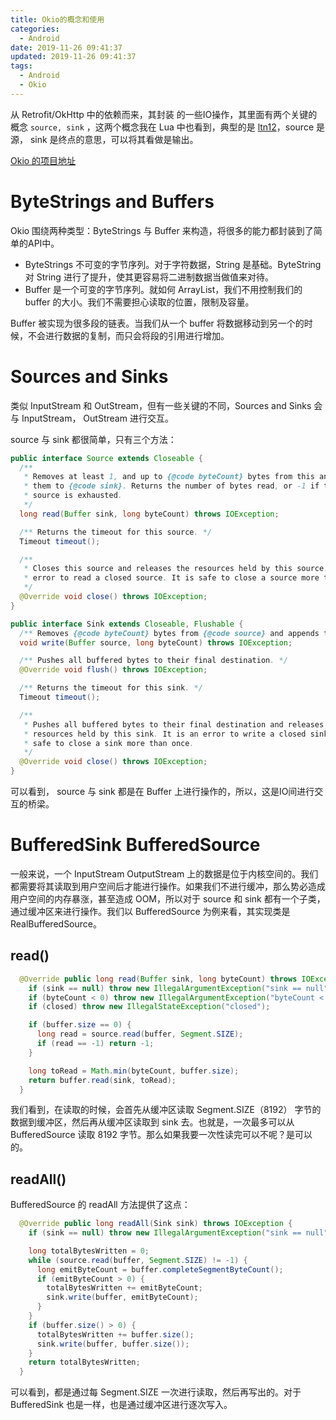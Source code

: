 ```yaml
---
title: Okio的概念和使用
categories:
  - Android
date: 2019-11-26 09:41:37
updated: 2019-11-26 09:41:37
tags: 
  - Android
  - Okio
---
```

从 Retrofit/OkHttp 中的依赖而来，其封装 的一些IO操作，其里面有两个关键的概念 `source, sink` ，这两个概念我在 Lua 中也看到，典型的是 [ltn12](http://w3.impa.br/~diego/software/luasocket/old/luasocket-2.0-beta3/ltn12.html)，source 是源， sink 是终点的意思，可以将其看做是输出。 

<!--more-->

[Okio 的项目地址](https://github.com/square/okio)
# ByteStrings and Buffers
Okio 围绕两种类型：ByteStrings 与 Buffer 来构造，将很多的能力都封装到了简单的API中。

- ByteStrings 不可变的字节序列。对于字符数据，String 是基础。ByteString 对 String 进行了提升，使其更容易将二进制数据当做值来对待。
- Buffer 是一个可变的字节序列。就如何 ArrayList，我们不用控制我们的 buffer 的大小。我们不需要担心读取的位置，限制及容量。

Buffer 被实现为很多段的链表。当我们从一个 buffer 将数据移动到另一个的时候，不会进行数据的复制，而只会将段的引用进行增加。

# Sources and Sinks

类似 InputStream 和 OutStream，但有一些关键的不同，Sources and Sinks 会与 InputStream， OutStream 进行交互。

source 与 sink 都很简单，只有三个方法：

```java
public interface Source extends Closeable {
  /**
   * Removes at least 1, and up to {@code byteCount} bytes from this and appends
   * them to {@code sink}. Returns the number of bytes read, or -1 if this
   * source is exhausted.
   */
  long read(Buffer sink, long byteCount) throws IOException;

  /** Returns the timeout for this source. */
  Timeout timeout();

  /**
   * Closes this source and releases the resources held by this source. It is an
   * error to read a closed source. It is safe to close a source more than once.
   */
  @Override void close() throws IOException;
}

public interface Sink extends Closeable, Flushable {
  /** Removes {@code byteCount} bytes from {@code source} and appends them to this. */
  void write(Buffer source, long byteCount) throws IOException;

  /** Pushes all buffered bytes to their final destination. */
  @Override void flush() throws IOException;

  /** Returns the timeout for this sink. */
  Timeout timeout();

  /**
   * Pushes all buffered bytes to their final destination and releases the
   * resources held by this sink. It is an error to write a closed sink. It is
   * safe to close a sink more than once.
   */
  @Override void close() throws IOException;
}

```

可以看到， source 与 sink 都是在 Buffer 上进行操作的，所以，这是IO间进行交互的桥梁。

# BufferedSink BufferedSource

一般来说，一个 InputStream OutputStream 上的数据是位于内核空间的。我们都需要将其读取到用户空间后才能进行操作。如果我们不进行缓冲，那么势必造成用户空间的内存暴涨，甚至造成 OOM，所以对于 source 和 sink 都有一个子类，通过缓冲区来进行操作。我们以 BufferedSource 为例来看，其实现类是RealBufferedSource。

## read()

```java
  @Override public long read(Buffer sink, long byteCount) throws IOException {
    if (sink == null) throw new IllegalArgumentException("sink == null");
    if (byteCount < 0) throw new IllegalArgumentException("byteCount < 0: " + byteCount);
    if (closed) throw new IllegalStateException("closed");

    if (buffer.size == 0) {
      long read = source.read(buffer, Segment.SIZE);
      if (read == -1) return -1;
    }

    long toRead = Math.min(byteCount, buffer.size);
    return buffer.read(sink, toRead);
  }
```
我们看到，在读取的时候，会首先从缓冲区读取 Segment.SIZE（8192） 字节的数据到缓冲区，然后再从缓冲区读取到 sink 去。也就是，一次最多可以从 BufferedSource 读取 8192 字节。那么如果我要一次性读完可以不呢？是可以的。


## readAll()

BufferedSource 的 readAll 方法提供了这点：

```java
  @Override public long readAll(Sink sink) throws IOException {
    if (sink == null) throw new IllegalArgumentException("sink == null");

    long totalBytesWritten = 0;
    while (source.read(buffer, Segment.SIZE) != -1) {
      long emitByteCount = buffer.completeSegmentByteCount();
      if (emitByteCount > 0) {
        totalBytesWritten += emitByteCount;
        sink.write(buffer, emitByteCount);
      }
    }
    if (buffer.size() > 0) {
      totalBytesWritten += buffer.size();
      sink.write(buffer, buffer.size());
    }
    return totalBytesWritten;
  }

```
可以看到，都是通过每 Segment.SIZE 一次进行读取，然后再写出的。对于 BufferedSink 也是一样，也是通过缓冲区进行逐次写入。

